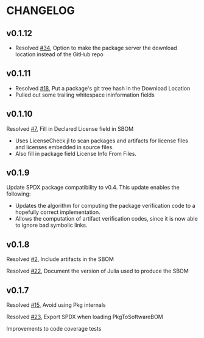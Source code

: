 # CHANGELOG

## v0.1.12
* Resolved [#34](https://github.com/SamuraiAku/PkgToSoftwareBOM.jl/issues/34), Option to make the package server the download location instead of the GitHub repo

## v0.1.11
* Resolved [#18](https://github.com/SamuraiAku/PkgToSoftwareBOM.jl/issues/18), Put a package's git tree hash in the Download Location
* Pulled out some trailing whitespace ininformation fields

## v0.1.10
Resolved [#7](https://github.com/SamuraiAku/PkgToSoftwareBOM.jl/issues/7), Fill in Declared License field in SBOM
* Uses LicenseCheck.jl to scan packages and artifacts for license files and licenses embedded in source files.
* Also fill in package field License Info From Files.

## v0.1.9
Update SPDX package compatibility to v0.4.  This update enables the following:
* Updates the algorithm for computing the package verification code to a hopefully correct implementation.
* Allows the computation of artifact verification codes, since it is now able to ignore bad symbolic links.

## v0.1.8
Resolved [#2](https://github.com/SamuraiAku/PkgToSoftwareBOM.jl/issues/2), Include artifacts in the SBOM

Resolved [#22](https://github.com/SamuraiAku/PkgToSoftwareBOM.jl/issues/22), Document the version of Julia used to produce the SBOM

## v0.1.7
Resolved [#15](https://github.com/SamuraiAku/PkgToSoftwareBOM.jl/issues/15), Avoid using Pkg internals

Resolved [#23](https://github.com/SamuraiAku/PkgToSoftwareBOM.jl/issues/23), Export SPDX when loading PkgToSoftwareBOM

Improvements to code coverage tests
